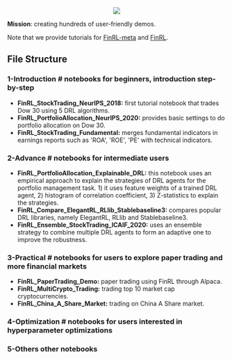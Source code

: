 <div align="center">
<img align="center" src=https://github.com/AI4Finance-Foundation/FinRL/blob/master/figs/FinRL_Tutorials.png>
</div>

**Mission**: creating hundreds of user-friendly demos.

Note that we provide tutorials for [FinRL-meta](https://github.com/AI4Finance-Foundation/FinRL-Meta/tree/master/tutorials) and [FinRL](https://github.com/AI4Finance-Foundation/FinRL/tree/master/tutorials).


## File Structure

### **1-Introduction**		# notebooks for beginners, introduction step-by-step
+ **FinRL_StockTrading_NeurIPS_2018:** first tutorial notebook that trades Dow 30 using 5 DRL algorithms.
+ **FinRL_PortfolioAllocation_NeurIPS_2020:** provides basic settings to do portfolio allocation on Dow 30.
+ **FinRL_StockTrading_Fundamental:** merges fundamental indicators in earnings reports such as 'ROA', 'ROE', 'PE' with technical indicators.

### **2-Advance**  	# notebooks for intermediate users
+ **FinRL_PortfolioAllocation_Explainable_DRL:** this notebook uses an empirical approach to explain the strategies of DRL agents for the portfolio management task. 1) it uses feature weights of a trained DRL agent, 2) histogram of correlation coefficient, 3) Z-statistics to explain the strategies.
+ **FinRL_Compare_ElegantRL_RLlib_Stablebaseline3:** compares popular DRL libraries, namely ElegantRL, RLlib and Stablebaseline3.
+ **FinRL_Ensemble_StockTrading_ICAIF_2020:** uses an ensemble strategy to combine multiple DRL agents to form an adaptive one to improve the robustness.

### **3-Practical**  	# notebooks for users to explore paper trading and more financial markets
+ **FinRL_PaperTrading_Demo:** paper trading using FinRL through Alpaca.
+ **FinRL_MultiCrypto_Trading:** trading top 10 market cap cryptocurrencies.
+ **FinRL_China_A_Share_Market:** trading on China A Share market.

### **4-Optimization** # notebooks for users interested in hyperparameter optimizations

### **5-Others** other notebooks
